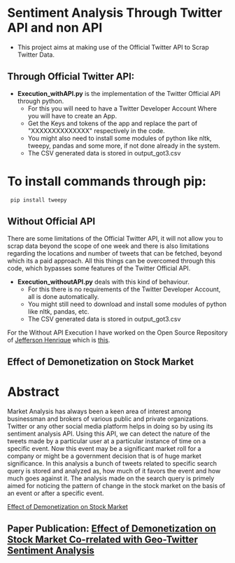 # Sentiment Analysis Through Twitter API and non API

- This project aims at making use of the Official Twitter API to Scrap Twitter Data.

## Through Official Twitter API:

- **Execution_withAPI.py** is the implementation of the Twitter Official API through python.
	- For this you will need to have a Twitter Developer Account Where you will have to create an App.
	- Get the Keys and tokens of the app and replace the part of "XXXXXXXXXXXXXX" respectively in the code.
	- You might also need to install some modules of python like nltk, tweepy, pandas and some more, if not done already in the system.
	- The CSV generated data is stored in output_got3.csv

# To install commands through pip:

	 pip install tweepy 

## Without Official API

There are some limitations of the Official Twitter API, it will not allow you to scrap data beyond the scope of one week and there is also limitations regarding the locations and number of tweets that can be fetched, beyond which its a paid approach. All this things can be overcomed through this code, which bypasses some features of the Twitter Official API.

- **Execution_withoutAPI.py** deals with this kind of behaviour.
	- For this there is no requirements of the Twitter Developer Account, all is done automatically.
	- You might still need to download and install some modules of python like nltk, pandas, etc.
	- The CSV generated data is stored in output_got3.csv

For the Without API Execution I have worked on the Open Source Repository of [Jefferson Henrique](https://github.com/Jefferson-Henrique) which is [this](https://github.com/parikshitghosh3/GetOldTweets-python).

## Effect of Demonetization on Stock Market

# Abstract

Market Analysis has always been a keen area of interest among businessman and brokers of various public and private organizations. Twitter or any other social media platform helps in doing so by using its sentiment analysis API. Using this API, we can detect the nature of the tweets made by a particular user at a particular instance of time on a specific event. Now this event may be a significant market roll for a company or might be a government decision that is of huge market significance. In this analysis a bunch of tweets related to specific search query is stored and analyzed as, how much of it favors the event and how much goes against it. The analysis made on the search query is primely aimed for noticing the pattern of change in the stock market on the basis of an event or after a specific event.

[Effect of Demonetization on Stock Market](https://drive.google.com/open?id=15ctcZTfKinALm-VLMgDuQCmoyGF4h0Wa)

## Paper Publication: [Effect of Demonetization on Stock Market Co-rrelated with Geo-Twitter Sentiment Analysis](https://link.springer.com/chapter/10.1007/978-3-030-42363-6_92)


 
